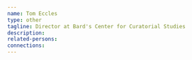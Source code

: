 ```yaml
---
name: Tom Eccles
type: other
tagline: Director at Bard's Center for Curatorial Studies
description:
related-persons:
connections:
---
```

